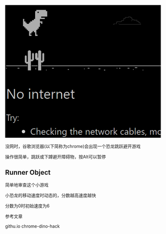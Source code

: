 <img src="/img/chrome-game-cheat/cover.png">

没网时，谷歌浏览器(以下简称为chrome)会出现一个恐龙跳跃避开游戏

操作很简单，跳跃或下蹲避开障碍物，按Alt可以暂停

## Runner Object

简单地审查这个小游戏

小恐龙的移动速度时动态的，分数越高速度越快

分数为0时初始速度为6

参考文章

githu.io chrome-dino-hack